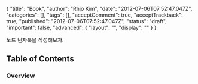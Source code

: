 {
    "title": "Book",
    "author": "Rhio Kim",
    "date": "2012-07-06T07:52:47.047Z",
    "categories": [],
    "tags": [],
    "acceptComment": true,
    "acceptTrackback": true,
    "published": "2012-07-06T07:52:47.047Z",
    "status": "draft",
    "important": false,
    "advanced": {
        "layout": "",
        "display": ""
    }
}

노드 닌자북을 작성해보자. 

## Table of Contents

### Overview

